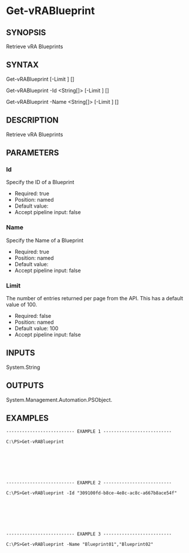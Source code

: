 # Get-vRABlueprint

## SYNOPSIS
    
Retrieve vRA Blueprints

## SYNTAX
 Get-vRABlueprint [-Limit <String>] [<CommonParameters>] Get-vRABlueprint -Id <String[]> [-Limit <String>] [<CommonParameters>] Get-vRABlueprint -Name <String[]> [-Limit <String>] [<CommonParameters>]    

## DESCRIPTION

Retrieve vRA Blueprints

## PARAMETERS


### Id

Specify the ID of a Blueprint

* Required: true
* Position: named
* Default value: 
* Accept pipeline input: false

### Name

Specify the Name of a Blueprint

* Required: true
* Position: named
* Default value: 
* Accept pipeline input: false

### Limit

The number of entries returned per page from the API. This has a default value of 100.

* Required: false
* Position: named
* Default value: 100
* Accept pipeline input: false

## INPUTS

System.String

## OUTPUTS

System.Management.Automation.PSObject.

## EXAMPLES
```
-------------------------- EXAMPLE 1 --------------------------

C:\PS>Get-vRABlueprint







-------------------------- EXAMPLE 2 --------------------------

C:\PS>Get-vRABlueprint -Id "309100fd-b8ce-4e8c-ac8c-a667b8ace54f"







-------------------------- EXAMPLE 3 --------------------------

C:\PS>Get-vRABlueprint -Name "Blueprint01","Blueprint02"
```


